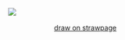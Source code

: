 ![](https://komarev.com/ghpvc/?username=dljskg)

ㅤㅤㅤㅤㅤㅤㅤ
[draw on strawpage](https://irlshadowthehedgehog.straw.page/)

<!---
dljskg/dljskg is a ✨ special ✨ repository because its `README.md` (this file) appears on your GitHub profile.
You can click the Preview link to take a look at your changes.
--->
